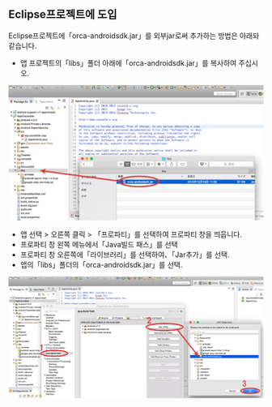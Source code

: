## Eclipse프로젝트에 도입

Eclipse프로젝트에「orca-androidsdk.jar」를 외부jar로써 추가하는 방법은 아래돠 같습니다.

* 앱 프로젝트의「libs」폴더 아래에「orca-androidsdk.jar」를 복사하여 주십시오.


![integration01](./img01.png)


* 앱 선택 > 오른쪽 클릭 > 「프로파티」를 선택하여 프로파티 창을 띄웁니다.
* 프로파티 창 왼쪽 메뉴에서「Java빌드 패스」를 선택
* 프로파티 창 오른쪽에「라이브러리」를 선택하여、「Jar추가」를 선택.
* 앱의「libs」폴더의「orca-androidsdk.jar」를 선택.


![integration02](./img02.png)
